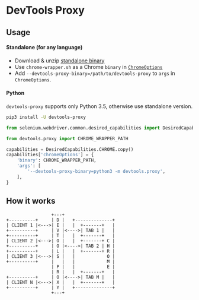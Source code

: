 #  DevTools Proxy

## Usage

#### Standalone (for any language)

* Download & unzip [standalone binary](https://github.com/bayandin/devtools-proxy/releases)
* Use `chrome-wrapper.sh` as a Chrome `binary` in [`ChromeOptions`](https://sites.google.com/a/chromium.org/chromedriver/capabilities#TOC-chromeOptions-object)
* Add `--devtools-proxy-binary=/path/to/devtools-proxy` to `args`  in `ChromeOptions`.

#### Python

`devtools-proxy` supports only Python 3.5, otherwise use standalone version.

```bash
pip3 install -U devtools-proxy
```

```python
from selenium.webdriver.common.desired_capabilities import DesiredCapabilities

from devtools.proxy import CHROME_WRAPPER_PATH

capabilities = DesiredCapabilities.CHROME.copy()
capabilities['chromeOptions'] = {
    'binary': CHROME_WRAPPER_PATH,
    'args': [
        '--devtools-proxy-binary=python3 -m devtools.proxy',
    ],
}
```

## How it works

```
                 +---+
+----------+     | D |   +--------------+
| CLIENT 1 |<--->| E |   |  +-------+   |
+----------+     | V |<---->| TAB 1 |   |
+----------+     | T |   |  +-------+   |
| CLIENT 2 |<--->| O |   |  +-------+ C |
+----------+     | O |<---->| TAB 2 | H |
+----------+     | L |   |  +-------+ R |
| CLIENT 3 |<--->| S |   |            O |
+----------+     |   |   |            M |
                 | P |   |            E |
                 | R |   |  +-------+   |
+----------+     | O |<---->| TAB M |   |
| CLIENT N |<--->| X |   |  +-------+   |
+----------+     | Y |   +--------------+
                 +---+
```